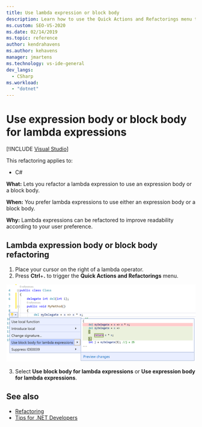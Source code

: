 ```yaml
---
title: Use lambda expression or block body
description: Learn how to use the Quick Actions and Refactorings menu to refactor a lambda expression to use an expression body or a block body.
ms.custom: SEO-VS-2020
ms.date: 02/14/2019
ms.topic: reference
author: kendrahavens
ms.author: kehavens
manager: jmartens
ms.technology: vs-ide-general
dev_langs:
  - CSharp
ms.workload:
  - "dotnet"
---
```

# Use expression body or block body for lambda expressions

 [!INCLUDE [Visual Studio](~/includes/applies-to-version/vs-windows-only.md)]

This refactoring applies to:

- C#

**What:** Lets you refactor a lambda expression to use an expression body or a block body.

**When:** You prefer lambda expressions to use either an expression body or a block body.

**Why:** Lambda expressions can be refactored to improve readability according to your user preference.

## Lambda expression body or block body refactoring

1. Place your cursor on the right of a lambda operator.
2. Press **Ctrl**+**.** to trigger the **Quick Actions and Refactorings** menu.

  ![Use lambda expression/block body](media/block-body-lambda.png)

3. Select **Use block body for lambda expressions** or **Use expression body for lambda expressions**.

## See also

- [Refactoring](../refactoring-in-visual-studio.md)
- [Tips for .NET Developers](../csharp-developer-productivity.md)